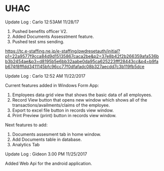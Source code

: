 # UHAC

Update Log :
Carlo 
12:53AM
11/28/17

1) Pushed benefits officer V2.
2) Added Documents Assesstment feature.
3) Pushed test sms sending.

https://tc.e-staffing.ne.jp/e-staffing/pwdresetauth/initial?p1=22a9577f9cca84d9d15135867caca2be&p2=37e8b42f2b266359afa536bb3b2454ae&p3=d8195b5e6bb32aabe0da95ca625223fff28443cc&p4=b9fab674f8fffdd3411145bfc96cc77f0dfafadc08b327aecdd7c3b119fb5dce



Update Log : 
Carlo
12:52 AM
11/22/2017


Current features added in Windows Form App:

1) Employees data grid view that shows the basic data of all employees. 
2) Record View button that opens new window which shows all of the transactions/availments/claims of the employee.
3) Export to excel file button in records view window.
4) Print Preview (print) button in records view window.


Next features to add: 

1) Documents assesment tab in home window.
3) Add Documents table in database.
2) Analytics Tab

Update Log : 
Gideon
3.00 PM
11/25/2017

  Added Web Api for the android application.

